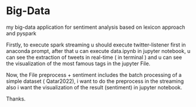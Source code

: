 # Big-Data
my big-data application for sentiment analysis based on lexicon approach and pyspark

Firstly,
to execute spark streaming u should execute twitter-listener first in anaconda prompt, after that 
u can execute data.ipynb in jupyter notebook, u can see the extraction of tweets in real-time ( in terminal ) 
and u can see the visualization of the most famous tags in the jupyter File.

Now, the File preprocess + sentiment includes the batch processing of a simple dataset ( Qatar2022), 
i want to do the preprocess in the streaming also i want the visualization of the result (sentiment) in jupyter notebook.

Thanks.

